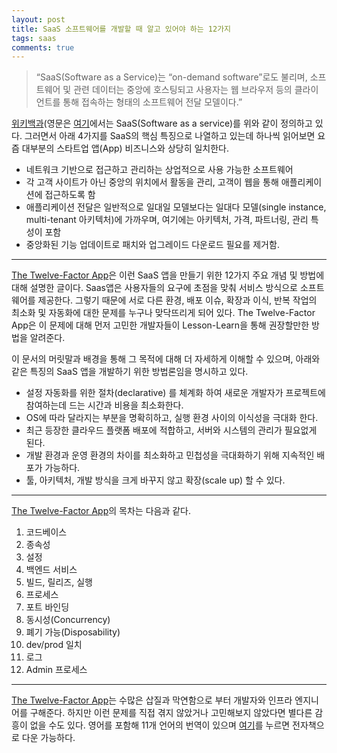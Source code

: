```yaml
---
layout: post
title: SaaS 소프트웨어를 개발할 때 알고 있어야 하는 12가지
tags: saas
comments: true
---
```

>“SaaS(Software as a Service)는 “on-demand software”로도 불리며, 소프트웨어 및 관련 데이터는 중앙에 호스팅되고 사용자는 웹 브라우저 등의 클라이언트를 통해 접속하는 형태의 소프트웨어 전달 모델이다.”

[위키백과](https://ko.wikipedia.org/wiki/SaaS "위키백과")(영문은 [여기](https://en.wikipedia.org/wiki/Software_as_a_service "여기")에서는 SaaS(Software as a service)를 위와 같이 정의하고 있다. 그러면서 아래 4가지를 SaaS의 핵심 특징으로 나열하고 있는데 하나씩 읽어보면 요즘 대부분의 스타트업 앱(App) 비즈니스와 상당히 일치한다.

- 네트워크 기반으로 접근하고 관리하는 상업적으로 사용 가능한 소프트웨어
- 각 고객 사이트가 아닌 중앙의 위치에서 활동을 관리, 고객이 웹을 통해 애플리케이션에 접근하도록 함
- 애플리케이션 전달은 일반적으로 일대일 모델보다는 일대다 모델(single instance, multi-tenant 아키텍처)에 가까우며, 여기에는 아키텍처, 가격, 파트너링, 관리 특성이 포함
- 중앙화된 기능 업데이트로 패치와 업그레이드 다운로드 필요를 제거함.

---

[The Twelve-Factor App](https://12factor.net/ko/ "The Twelve-Factor App")은 이런 SaaS 앱을 만들기 위한 12가지 주요 개념 및 방법에 대해 설명한 글이다. Saas앱은 사용자들의 요구에 초점을 맞춰 서비스 방식으로 소프트웨어를 제공한다. 그렇기 때문에 서로 다른 환경, 배포 이슈, 확장과 이식, 반복 작업의 최소화 및 자동화에 대한 문제를 누구나 맞닥뜨리게 되어 있다. The Twelve-Factor App은 이 문제에 대해 먼저 고민한 개발자들이 Lesson-Learn을 통해 권장할만한 방법을 알려준다.

이 문서의 머릿말과 배경을 통해 그 목적에 대해 더 자세하게 이해할 수 있으며, 아래와 같은 특징의 SaaS 앱을 개발하기 위한 방법론임을 명시하고 있다.

- 설정 자동화를 위한 절차(declarative) 를 체계화 하여 새로운 개발자가 프로젝트에 참여하는데 드는 시간과 비용을 최소화한다.
- OS에 따라 달라지는 부분을 명확히하고, 실행 환경 사이의 이식성을 극대화 한다.
- 최근 등장한 클라우드 플랫폼 배포에 적합하고, 서버와 시스템의 관리가 필요없게 된다.
- 개발 환경과 운영 환경의 차이를 최소화하고 민첩성을 극대화하기 위해 지속적인 배포가 가능하다.
- 툴, 아키텍처, 개발 방식을 크게 바꾸지 않고 확장(scale up) 할 수 있다.

---

[The Twelve-Factor App](https://12factor.net/ko/ "The Twelve-Factor App")의 목차는 다음과 같다.

1. 코드베이스
2. 종속성
3. 설정
4. 백엔드 서비스
5. 빌드, 릴리즈, 실행
6. 프로세스
7. 포트 바인딩
8. 동시성(Concurrency)
9. 폐기 가능(Disposability)
10. dev/prod 일치
11. 로그
12. Admin 프로세스

---

[The Twelve-Factor App](https://12factor.net/ko/ "The Twelve-Factor App")는 수많은 삽질과 막연함으로 부터 개발자와 인프라 엔지니어를 구해준다. 하지만 이런 문제를 직접 겪지 않았거나 고민해보지 않았다면 별다른 감흥이 없을 수도 있다. 영어를 포함해 11개 언어의 번역이 있으며 [여기](https://12factor.net/12factor.epub "여기")를 누르면 전자책으로 다운 가능하다.